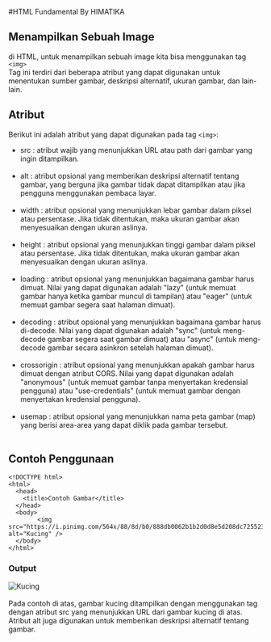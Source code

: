 #HTML Fundamental By HIMATIKA

## Menampilkan Sebuah Image
di HTML, untuk menampilkan sebuah image kita bisa menggunakan tag `<img>` <br>
Tag ini terdiri dari beberapa atribut yang dapat digunakan untuk menentukan sumber gambar, deskripsi alternatif, ukuran gambar, dan lain-lain.

## Atribut
Berikut ini adalah atribut yang dapat digunakan pada tag `<img>`:

- src : atribut wajib yang menunjukkan URL atau path dari gambar yang ingin ditampilkan.<br><br>
- alt : atribut opsional yang memberikan deskripsi alternatif tentang gambar, yang berguna jika gambar tidak dapat ditampilkan atau jika pengguna menggunakan pembaca layar.<br><br>
- width : atribut opsional yang menunjukkan lebar gambar dalam piksel atau persentase. Jika tidak ditentukan, maka ukuran gambar akan menyesuaikan dengan ukuran aslinya.<br><br>
- height : atribut opsional yang menunjukkan tinggi gambar dalam piksel atau persentase. Jika tidak ditentukan, maka ukuran gambar akan menyesuaikan dengan ukuran aslinya.<br><br>
- loading : atribut opsional yang menunjukkan bagaimana gambar harus dimuat. Nilai yang dapat digunakan adalah "lazy" (untuk memuat gambar hanya ketika gambar muncul di tampilan) atau "eager" (untuk memuat gambar segera saat halaman dimuat).<br><br>
- decoding : atribut opsional yang menunjukkan bagaimana gambar harus di-decode. Nilai yang dapat digunakan adalah "sync" (untuk meng-decode gambar segera saat gambar dimuat) atau "async" (untuk meng-decode gambar secara asinkron setelah halaman dimuat).<br><br>
- crossorigin : atribut opsional yang menunjukkan apakah gambar harus dimuat dengan atribut CORS. Nilai yang dapat digunakan adalah "anonymous" (untuk memuat gambar tanpa menyertakan kredensial pengguna) atau "use-credentials" (untuk memuat gambar dengan menyertakan kredensial pengguna).<br><br>
- usemap : atribut opsional yang menunjukkan nama peta gambar (map) yang berisi area-area yang dapat diklik pada gambar tersebut.<br><br>

## Contoh Penggunaan
```
<!DOCTYPE html>
<html>
  <head>
    <title>Contoh Gambar</title>
  </head>
  <body>
        <img src="https://i.pinimg.com/564x/88/8d/b0/888db0062b1b2d0d8e5d208dc7255232.jpg" alt="Kucing" />
  </body>
</html>
```
### Output
<img src="https://i.pinimg.com/564x/88/8d/b0/888db0062b1b2d0d8e5d208dc7255232.jpg" alt="Kucing" />
<br>
<br>
Pada contoh di atas, gambar kucing ditampilkan dengan menggunakan tag <img> dengan atribut src yang menunjukkan URL dari gambar kucing di atas. Atribut alt juga digunakan untuk memberikan deskripsi alternatif tentang gambar.
